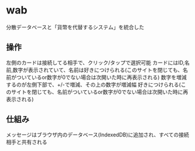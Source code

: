 # wab

分散データベースと「貨幣を代替するシステム」を統合した

## 操作

左側のカードは接続してる相手で、クリック/タップで選択可能
カードにはID,名前,数字が表示されていて、名前は好きにつけられる(このサイトを閉じても、名前がついているor数字が0でない場合は次開いた時に再表示される)
数字を増減するのが左側下部で、+/-で増減、その上の数字が増減幅
好きにつけられる(このサイトを閉じても、名前がついているor数字が0でない場合は次開いた時に再表示される)

## 仕組み

メッセージはブラウザ内のデータベース(IndexedDB)に追加され、すべての接続相手と共有される
